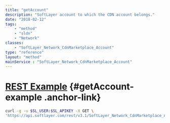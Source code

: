 ```yaml
---
title: "getAccount"
description: "SoftLayer account to which the CDN account belongs."
date: "2018-02-12"
tags:
    - "method"
    - "sldn"
    - "Network"
classes:
    - "SoftLayer_Network_CdnMarketplace_Account"
type: "reference"
layout: "method"
mainService : "SoftLayer_Network_CdnMarketplace_Account"
---
```


# [REST Example](#getAccount-example) <a href="/article/rest/"><i class="fas fa-question"></i></a> {#getAccount-example .anchor-link} 
```bash
curl -g -u $SL_USER:$SL_APIKEY -X GET \
'https://api.softlayer.com/rest/v3.1/SoftLayer_Network_CdnMarketplace_Account/{SoftLayer_Network_CdnMarketplace_AccountID}/getAccount'
```
